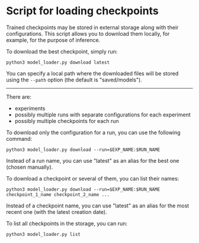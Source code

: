 # Script for loading checkpoints

Trained checkpoints may be stored in external storage along with their configurations. This script allows you to download them locally, for example, for the purpose of inference.

To download the best checkpoint, simply run:
```
python3 model_loader.py download latest
```

You can specify a local path where the downloaded files will be stored using the `--path` option (the default is "saved/models").

---

There are:
- experiments
- possibly multiple runs with separate configurations for each experiment
- possibly multiple checkpoints for each run

To download only the configuration for a run, you can use the following command:
```
python3 model_loader.py download --run=$EXP_NAME:$RUN_NAME
```

Instead of a run name, you can use "latest" as an alias for the best one (chosen manually).

To download a checkpoint or several of them, you can list their names:
```
python3 model_loader.py download --run=$EXP_NAME:$RUN_NAME checkpoint_1_name checkpoint_2_name ...
```

Instead of a checkpoint name, you can use "latest" as an alias for the most recent one (with the latest creation date).

To list all checkpoints in the storage, you can run:
```
python3 model_loader.py list
```